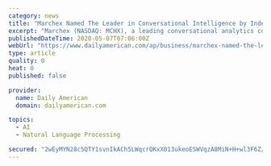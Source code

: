 ```yaml
---
category: news
title: "Marchex Named The Leader in Conversational Intelligence by Independent Research Firm"
excerpt: "Marchex (NASDAQ: MCHX), a leading conversational analytics company that connects the voice of the customer to your business, announced that Opus Research has named Marchex as the leading Conversational Intelligence solution provider in its newly released Conversational Intelligence Intelliview research report."
publishedDateTime: 2020-05-07T07:06:00Z
webUrl: "https://www.dailyamerican.com/ap/business/marchex-named-the-leader-in-conversational-intelligence-by-independent-research-firm/article_f428021a-5c70-5922-a2e9-0e04a96c8626.html"
type: article
quality: 0
heat: 0
published: false

provider:
  name: Daily American
  domain: dailyamerican.com

topics:
  - AI
  - Natural Language Processing

secured: "2wEyMYN28c5QTY1svnIkACh5LWqcrQKxX013ukeoESWVqzA8MiN+H+wl3F6Z/Vlrk0sW5qi3s+MDOqSLoh91KXlXiTscl3y8FqaLf+pggsK8FOXfuyLWHo5bVXBj1/nvYxIvgY0HB1stHDl4EBkMDMk90eS/LDyRA/sH0hRY4+sILahmezmSl6aXrmZ0lnCRAPyEYjJGNqLlxjafclPjFgM2wT/k6R2EG8xj5Yicv8pefF0+G3iGAGb1AyKQIiU+njNvejNaqeBIOi7Y+4tbNJIFMnqMe0Tea9goQrV56IjD4xSbnB6dE0tSInIlNIWp;Y02YW+TXGmYWL5Qr7TZevQ=="
---
```


